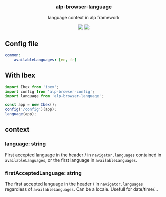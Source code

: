 <h3 align="center">
  alp-browser-language
</h3>

<p align="center">
  language context in alp framework
</p>

<p align="center">
  <a href="https://npmjs.org/package/alp-browser-language"><img src="https://img.shields.io/npm/v/alp-browser-language.svg?style=flat-square"></a>
  <a href="https://david-dm.org/christophehurpeau/alp?path=packages/alp-browser-language"><img src="https://david-dm.org/christophehurpeau/alp.svg?path=packages/alp-browser-language?style=flat-square"></a>
</p>

## Config file

```yaml
common:
    availableLanguages: [en, fr]
```

## With Ibex

```js
import Ibex from 'ibex';
import config from 'alp-browser-config';
import language from 'alp-browser-language';

const app = new Ibex();
config('/config')(app);
language(app);
```

## context

### language: string

First accepted language in the header / in `navigator.languages` contained in `availableLanguages`, or the first language in `availableLanguages`.

### firstAcceptedLanguage: string

The first accepted language in the header / in `navigator.languages` regardless of `availableLanguages`. Can be a locale. Usefull for date/time/...
